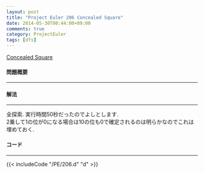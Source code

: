 ```yaml
---
layout: post
title: "Project Euler 206 Concealed Square"
date: 2014-05-30T00:44:00+09:00
comments: true
category: ProjectEuler
tags: [dfs]
---
```


[Concealed Square](http://projecteuler.net/problem=206)

#### 問題概要

****

#### 解法

****

全探索. 実行時間50秒だったのでよしとします.  
2乗して1の位が0になる場合は10の位も0で確定されるのは明らかなのでこれは埋めておく.  

#### コード

****

{{< includeCode "/PE/206.d" "d" >}}
